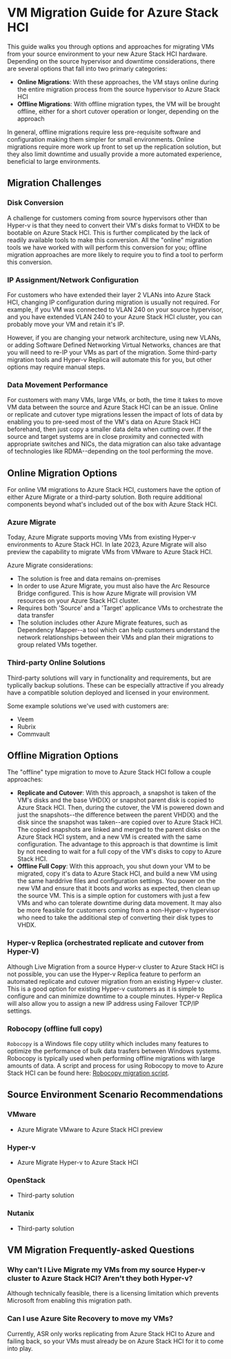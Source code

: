 # VM Migration Guide for Azure Stack HCI

This guide walks you through options and approaches for migrating VMs from your source environment to your new Azure Stack HCI hardware. Depending on the source hypervisor and downtime considerations, there are several options that fall into two primariy categories:

- **Online Migrations**: With these approaches, the VM stays online during the entire migration process from the source hypervisor to Azure Stack HCI
- **Offline Migrations**: With offline migration types, the VM will be brought offline, either for a short cutover operation or longer, depending on the approach

In general, offline migrations require less pre-requisite software and configuration making them simpler for small environments. Online migrations require more work up front to set up the replication solution, but they also limit downtime and usually provide a more automated experience, beneficial to large environments.

## Migration Challenges

### Disk Conversion

A challenge for customers coming from source hypervisors other than Hyper-v is that they need to convert their VM's disks format to VHDX to be bootable on Azure Stack HCI. This is further complicated by the lack of readily available tools to make this conversion. All the "online" migration tools we have worked with will perform this conversion for you; offline migration approaches are more likely to require you to find a tool to perform this conversion.

### IP Assignment/Network Configuration

For customers who have extended their layer 2 VLANs into Azure Stack HCI, changing IP configuration during migration is usually not required. For example, if you VM was connected to VLAN 240 on your source hypervisor, and you have extended VLAN 240 to your Azure Stack HCI cluster, you can probably move your VM and retain it's IP.

However, if you are changing your network architecture, using new VLANs, or adding Software Defined Networking Virtual Networks, chances are that you will need to re-IP your VMs as part of the migration. Some third-party migration tools and Hyper-v Replica will automate this for you, but other options may require manual steps.

### Data Movement Performance

For customers with many VMs, large VMs, or both, the time it takes to move VM data between the source and Azure Stack HCI can be an issue. Online or replicate and cutover type migrations lessen the impact of lots of data by enabling you to pre-seed most of the VM's data on Azure Stack HCI beforehand, then just copy a smaller data delta when cutting over. If the source and target systems are in close proximity and connected with appropriate switches and NICs, the data migration can also take advantage of technologies like RDMA--depending on the tool performing the move.

## Online Migration Options

For online VM migrations to Azure Stack HCI, customers have the option of either Azure Migrate or a third-party solution. Both require additional components beyond what's included out of the box with Azure Stack HCI.

### Azure Migrate

Today, Azure Migrate supports moving VMs from existing Hyper-v environments to Azure Stack HCI. In late 2023, Azure Migrate will also preview the capability to migrate VMs from VMware to Azure Stack HCI.

Azure Migrate considerations:

- The solution is free and data remains on-premises
- In order to use Azure Migrate, you must also have the Arc Resource Bridge configured. This is how Azure Migrate will provision VM resources on your Azure Stack HCI cluster.
- Requires both 'Source' and a 'Target' applicance VMs to orchestrate the data transfer
- The solution includes other Azure Migrate features, such as Dependency Mapper--a tool which can help customers understand the network relationships between their VMs and plan their migrations to group related VMs together.

### Third-party Online Solutions

Third-party solutions will vary in functionality and requirements, but are typlically backup solutions. These can be especially attractive if you already have a compatible solution deployed and licensed in your environment.

Some example solutions we've used with customers are:

- Veem
- Rubrix
- Commvault

## Offline Migration Options

The "offline" type migration to move to Azure Stack HCI follow a couple approaches:

- **Replicate and Cutover**: With this approach, a snapshot is  taken of the VM's disks and the base VHD(X) or snapshot parent disk is copied to Azure Stack HCI. Then, during the cutover, the VM is powered down and just the snapshots--the difference between the parent VHD(X) and the disk since the snapshot was taken--are copied over to Azure Stack HCI. The copied snapshots are linked and merged to the parent disks on the Azure Stack HCI system, and a new VM is created with the same configuration. The advantage to this approach is that downtime is limit by not needing to wait for a full copy of the VM's disks to copy to Azure Stack HCI.
- **Offline Full Copy**: With this approach, you shut down your VM to be migrated, copy it's data to Azure Stack HCI, and build a new VM using the same harddrive files and configuration settings. You power on the new VM and ensure that it boots and works as expected, then clean up the source VM. This is a simple option for customers with just a few VMs and who can tolerate downtime during data movement. It may also be more feasible for customers coming from a non-Hyper-v hypervisor who need to take the additional step of converting their disk types to VHDX.

### Hyper-v Replica (orchestrated replicate and cutover from Hyper-V)

Although Live Migration from a source Hyper-v cluster to Azure Stack HCI is not possible, you can use the Hyper-v Replica feature to perform an automated replicate and cutover migration from an existing Hyper-v cluster. This is a good option for existing Hyper-v customers as it is simple to configure and can minimize downtime to a couple minutes. Hyper-v Replica will also allow you to assign a new IP address using Failover TCP/IP settings.

### Robocopy (offline full copy)

`Robocopy` is a Windows file copy utility which includes many features to optimize the performance of bulk data trasfers between Windows systems. Robocopy is typically used when performing offline migrations with large amounts of data. A script and process for using Robocopy to move to Azure Stack HCI can be found here: [Robocopy migration script](https://learn.microsoft.com/azure-stack/hci/deploy/migrate-cluster-new-hardware#run-the-migration-script).

## Source Environment Scenario Recommendations

### VMware

- Azure Migrate VMware to Azure Stack HCI preview

### Hyper-v

- Azure Migrate Hyper-v to Azure Stack HCI

### OpenStack

- Third-party solution

### Nutanix

- Third-party solution

## VM Migration Frequently-asked Questions

### Why can't I Live Migrate my VMs from my source Hyper-v cluster to Azure Stack HCI? Aren't they both Hyper-v?

Although technically feasible, there is a licensing limitation which prevents Microsoft from enabling this migration path.

### Can I use Azure Site Recovery to move my VMs?

Currently, ASR only works replicating from Azure Stack HCI to Azure and failing back, so your VMs must already be on Azure Stack HCI for it to come into play.